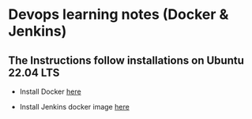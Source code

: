 # Devops learning notes (Docker & Jenkins)

## The Instructions follow installations on Ubuntu 22.04 LTS

- Install Docker [here](./docker-instructions/DOCKER.md)

- Install Jenkins docker image [here](./jenkins-instructions/JENKINS.md)
